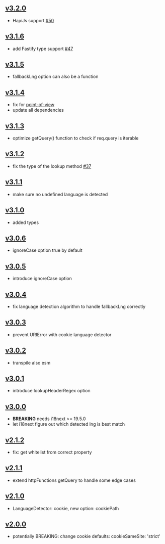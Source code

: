 ## [v3.2.0](https://github.com/i18next/i18next-http-middleware/compare/v3.1.6...v3.2.0)
- HapiJs support [#50](https://github.com/i18next/i18next-http-middleware/pull/50)

## [v3.1.6](https://github.com/i18next/i18next-http-middleware/compare/v3.1.5...v3.1.6)
- add Fastify type support [#47](https://github.com/i18next/i18next-http-middleware/pull/47)

## [v3.1.5](https://github.com/i18next/i18next-http-middleware/compare/v3.1.4...v3.1.5)
- fallbackLng option can also be a function

## [v3.1.4](https://github.com/i18next/i18next-http-middleware/compare/v3.1.3...v3.1.4)
- fix for [point-of-view](https://github.com/fastify/point-of-view)
- update all dependencies

## [v3.1.3](https://github.com/i18next/i18next-http-middleware/compare/v3.1.2...v3.1.3)
- optimize getQuery() function to check if req.query is iterable

## [v3.1.2](https://github.com/i18next/i18next-http-middleware/compare/v3.1.1...v3.1.2)
- fix the type of the lookup method [#37](https://github.com/i18next/i18next-http-middleware/pull/37)

## [v3.1.1](https://github.com/i18next/i18next-http-middleware/compare/v3.1.0...v3.1.1)
- make sure no undefined language is detected

## [v3.1.0](https://github.com/i18next/i18next-http-middleware/compare/v3.0.6...v3.1.0)
- added types

## [v3.0.6](https://github.com/i18next/i18next-http-middleware/compare/v3.0.5...v3.0.6)
- ignoreCase option true by default

## [v3.0.5](https://github.com/i18next/i18next-http-middleware/compare/v3.0.4...v3.0.5)
- introduce ignoreCase option

## [v3.0.4](https://github.com/i18next/i18next-http-middleware/compare/v3.0.3...v3.0.4)
- fix language detection algorithm to handle fallbackLng correctly

## [v3.0.3](https://github.com/i18next/i18next-http-middleware/compare/v3.0.2...v3.0.3)
- prevent URIError with cookie language detector

## [v3.0.2](https://github.com/i18next/i18next-http-middleware/compare/v3.0.1...v3.0.2)
- transpile also esm

## [v3.0.1](https://github.com/i18next/i18next-http-middleware/compare/v3.0.0...v3.0.1)
- introduce lookupHeaderRegex option

## [v3.0.0](https://github.com/i18next/i18next-http-middleware/compare/v2.1.2...v3.0.0)
- **BREAKING** needs i18next >= 19.5.0
- let i18next figure out which detected lng is best match

## [v2.1.2](https://github.com/i18next/i18next-http-middleware/compare/v2.1.1...v2.1.2)
- fix: get whitelist from correct property

## [v2.1.1](https://github.com/i18next/i18next-http-middleware/compare/v2.1.0...v2.1.1)
- extend httpFunctions getQuery to handle some edge cases

## [v2.1.0](https://github.com/i18next/i18next-http-middleware/compare/v2.0.0...v2.1.0)
- LanguageDetector: cookie, new option: cookiePath

## [v2.0.0](https://github.com/i18next/i18next-http-middleware/compare/v1.3.1...v2.0.0)
- potentially BREAKING: change cookie defaults: cookieSameSite: 'strict'
